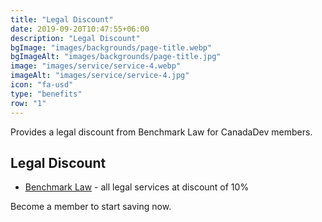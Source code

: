 ```yaml
---
title: "Legal Discount"
date: 2019-09-20T10:47:55+06:00
description: "Legal Discount"
bgImage: "images/backgrounds/page-title.webp"
bgImageAlt: "images/backgrounds/page-title.jpg"
image: "images/service/service-4.webp"
imageAlt: "images/service/service-4.jpg"
icon: "fa-usd"
type: "benefits"
row: "1"
---
```


Provides a legal discount from Benchmark Law for CanadaDev members.

## Legal Discount

- [Benchmark Law](https://www.benchmarklaw.ca/) - all legal services at discount of 10%

Become a member to start saving now.
